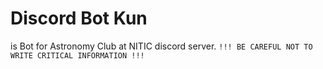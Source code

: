 # Discord Bot Kun
is Bot for Astronomy Club at NITIC discord server.
```!!! BE CAREFUL NOT TO WRITE CRITICAL INFORMATION !!! ```
